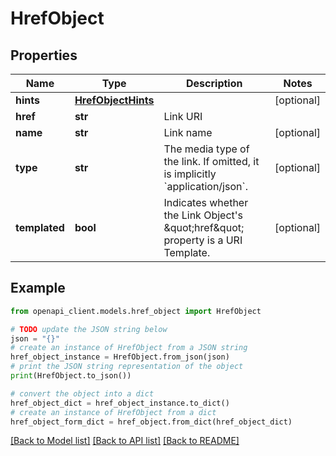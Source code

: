 # HrefObject


## Properties

Name | Type | Description | Notes
------------ | ------------- | ------------- | -------------
**hints** | [**HrefObjectHints**](HrefObjectHints.md) |  | [optional] 
**href** | **str** | Link URI | 
**name** | **str** | Link name | [optional] 
**type** | **str** | The media type of the link. If omitted, it is implicitly &#x60;application/json&#x60;. | [optional] 
**templated** | **bool** | Indicates whether the Link Object&#39;s \&quot;href\&quot; property is a URI Template. | [optional] 

## Example

```python
from openapi_client.models.href_object import HrefObject

# TODO update the JSON string below
json = "{}"
# create an instance of HrefObject from a JSON string
href_object_instance = HrefObject.from_json(json)
# print the JSON string representation of the object
print(HrefObject.to_json())

# convert the object into a dict
href_object_dict = href_object_instance.to_dict()
# create an instance of HrefObject from a dict
href_object_form_dict = href_object.from_dict(href_object_dict)
```
[[Back to Model list]](../README.md#documentation-for-models) [[Back to API list]](../README.md#documentation-for-api-endpoints) [[Back to README]](../README.md)


